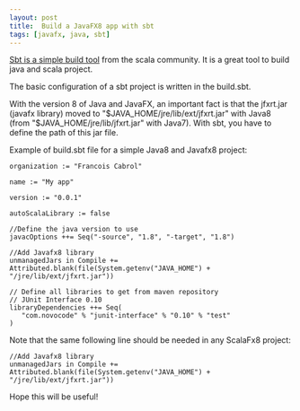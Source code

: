 ```yaml
---
layout: post
title:  Build a JavaFX8 app with sbt
tags: [javafx, java, sbt]
--- 
```


[Sbt is a simple build tool](http://www.scala-sbt.org) from the scala community. It is a great tool to build java and scala project.

The basic configuration of a sbt project is written in the build.sbt.

With the version 8 of Java and JavaFX, an important fact is that the jfxrt.jar (javafx library) moved to "$JAVA_HOME/jre/lib/ext/jfxrt.jar" with Java8 (from "$JAVA_HOME/jre/lib/jfxrt.jar" with Java7). With sbt, you have to define the path of this jar file.

Example of build.sbt file for a simple Java8 and Javafx8 project:

	organization := "Francois Cabrol"

	name := "My app"

	version := "0.0.1"

	autoScalaLibrary := false

	//Define the java version to use
	javacOptions ++= Seq("-source", "1.8", "-target", "1.8")

	//Add Javafx8 library
	unmanagedJars in Compile += Attributed.blank(file(System.getenv("JAVA_HOME") + "/jre/lib/ext/jfxrt.jar"))

	// Define all libraries to get from maven repository
	// JUnit Interface 0.10
	libraryDependencies ++= Seq(
	   "com.novocode" % "junit-interface" % "0.10" % "test"
	)
	


Note that the same following line should be needed in any ScalaFx8 project:

	//Add Javafx8 library
	unmanagedJars in Compile += Attributed.blank(file(System.getenv("JAVA_HOME") + "/jre/lib/ext/jfxrt.jar"))

Hope this will be useful!		
